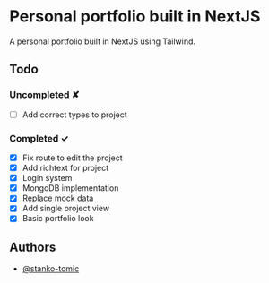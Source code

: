 # Personal portfolio built in NextJS

A personal portfolio built in NextJS using Tailwind.

## Todo

### Uncompleted ✘

- [ ] Add correct types to project

### Completed ✓

- [x] Fix route to edit the project
- [x] Add richtext for project
- [x] Login system
- [x] MongoDB implementation
- [x] Replace mock data
- [x] Add single project view
- [x] Basic portfolio look

## Authors

- [@stanko-tomic](https://www.github.com/stanko-tomic)
